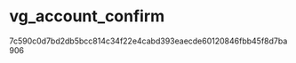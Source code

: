 vg_account_confirm
==================
7c590c0d7bd2db5bcc814c34f22e4cabd393eaecde60120846fbb45f8d7ba906
